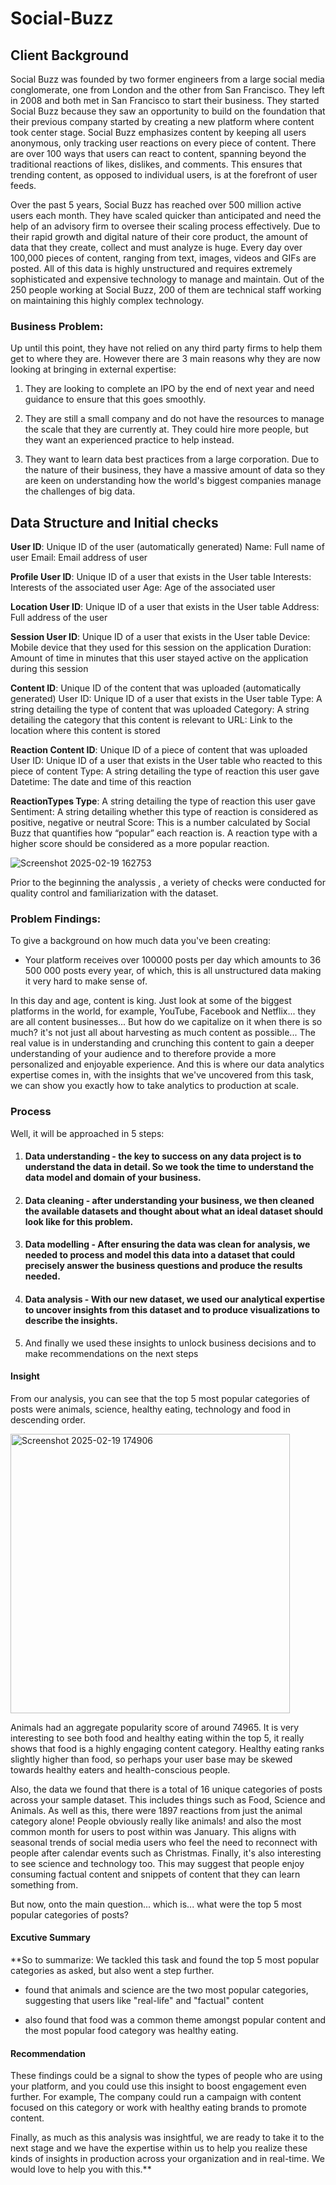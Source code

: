# Social-Buzz

## Client Background

Social Buzz was founded by two former engineers from a large social media conglomerate, one from London and the other from San Francisco. They left in 2008 and both met in San Francisco to start their business. They started Social Buzz because they saw an opportunity to build on the foundation that their previous company started by creating a new platform where content took center stage. Social Buzz emphasizes content by keeping all users anonymous, only tracking user reactions on every piece of content. There are over 100 ways that users can react to content, spanning beyond the traditional reactions of likes, dislikes, and comments. This ensures that trending content, as opposed to individual users, is at the forefront of user feeds.

Over the past 5 years, Social Buzz has reached over 500 million active users each month. They have scaled quicker than anticipated and need the help of an advisory firm to oversee their scaling process effectively.
Due to their rapid growth and digital nature of their core product, the amount of data that they create, collect and must analyze is huge. Every day over 100,000 pieces of content, ranging from text, images, videos and GIFs are posted. All of this data is highly unstructured and requires extremely sophisticated and expensive technology to manage and maintain. Out of the 250 people working at Social Buzz, 200 of them are technical staff working on maintaining this highly complex technology.

### Business Problem:

Up until this point, they have not relied on any third party firms to help them get to where they are. However there are 3 main reasons why they are now looking at bringing in external expertise:

1) They are looking to complete an IPO by the end of next year and need guidance to ensure that this goes smoothly.

2) They are still a small company and do not have the resources to manage the scale that they are currently at. They could hire more people, but they want an experienced practice to help instead.

3) They want to learn data best practices from a large corporation. Due to the nature of their business, they have a massive amount of data so they are keen on
understanding how the world's biggest companies manage the challenges of big data.

## Data Structure and Initial checks

**User ID**: Unique ID of the user (automatically generated) Name: Full name of user Email: Email address of user

**Profile User ID**: Unique ID of a user that exists in the User table Interests: Interests of the associated user Age: Age of the associated user

**Location User ID**: Unique ID of a user that exists in the User table Address: Full address of the user

**Session User ID**:  Unique ID of a user that exists in the User table Device: Mobile device that they used for this session on the application Duration: Amount of time in minutes that this user stayed active on the application during this session

**Content ID**: Unique ID of the content that was uploaded (automatically generated) User ID: Unique ID of a user that exists in the User table Type: A string detailing the type of content that was uploaded Category: A string detailing the category that this content is relevant to URL: Link to the location where this content is stored

**Reaction Content ID**: Unique ID of a piece of content that was uploaded User ID: Unique ID of a user that exists in the User table who reacted to this piece of content Type: A string detailing the type of reaction this user gave Datetime: The date and time of this reaction

**ReactionTypes Type**: A string detailing the type of reaction this user gave Sentiment: A string detailing whether this type of reaction is considered as positive, negative or neutral Score: This is a number calculated by Social Buzz that quantifies how “popular” each reaction is. A reaction type with a higher score should be considered as a more popular reaction.


![Screenshot 2025-02-19 162753](https://github.com/user-attachments/assets/cea638af-a61c-4d53-98be-09927730ec34)

Prior to the beginning the analyssis , a veriety of checks were conducted for quality control and familiarization with the dataset. 

### Problem Findings:

To give a background on how much data you've been creating:
- Your platform receives over 100000 posts per day which amounts to 36 500 000 posts every year, of which, this is all unstructured data making it very hard to make sense of.

In this day and age, content is king. Just look at some of the biggest platforms in the world, for example, YouTube, Facebook and Netflix... they are all content businesses... But how do we capitalize on it when there is so much? it's not just all about harvesting as much content as possible... The real value is in understanding and crunching this content to gain a deeper understanding of your audience and to therefore provide a more personalized and enjoyable experience. And this is where our data analytics expertise comes in, with the insights that we've uncovered from this task, we can show you exactly how to take analytics to production at scale.


### Process

Well, it will be approached in 5 steps:
1. #### Data understanding - the key to success on any data project is to understand the data in detail. So we took the time to understand the data model and domain of your business.
2. #### Data cleaning - after understanding your business, we then cleaned the available datasets and thought about what an ideal dataset should look like for this problem.
3. #### Data modelling - After ensuring the data was clean for analysis, we needed to process and model this data into a dataset that could precisely answer the business questions and produce the results needed.
4. #### Data analysis - With our new dataset, we used our analytical expertise to uncover insights from this dataset and to produce visualizations to describe the insights.
5. And finally we used these insights to unlock business decisions and to make recommendations on the next steps

#### Insight

From our analysis, you can see that the top 5 most popular categories of posts were animals, science, healthy eating, technology and food in descending order.

<img width="447" alt="Screenshot 2025-02-19 174906" src="https://github.com/user-attachments/assets/807377fa-fb6e-48ba-8070-6f940849236d" />

Animals had an aggregate popularity score of around 74965. It is very interesting to see both food and healthy eating within the top 5, it really shows that food is a highly engaging content category. Healthy eating ranks slightly higher than food, so perhaps your user base may be skewed towards healthy eaters and health-conscious people.

Also, the data we found that there is a total of 16 unique categories of posts across your sample dataset. This includes things such as Food, Science and Animals. As well as this, there were 1897 reactions from just the animal category alone! People obviously really like animals!  and also the most common month for users to post within was January. This aligns with seasonal trends of social media users who feel the need to reconnect with people after calendar events such as Christmas. Finally, it's also interesting to see science and technology too. This may suggest that people enjoy consuming factual content and snippets of content that they can learn something from. 

But now, onto the main question... which is... what were the top 5 most popular categories of posts?

#### Excutive Summary

 **So to summarize:
We tackled this task and found the top 5 most popular categories as asked, but also went a step further.
- found that animals and science are the two most popular categories, suggesting that users like "real-life" and "factual" content

- also found that food was a common theme amongst popular content and the most popular food category was healthy eating. 

#### Recommendation

These findings could be a signal to show the types of people who are using your platform, and you could use this insight to boost engagement even further. For example, The company could run a campaign with content focused on this category or work with healthy eating brands to promote content.

Finally, as much as this analysis was insightful, we are ready to take it to the next stage and we have the expertise within us to help you realize these kinds of insights in production across your organization and in real-time. We would love to help you with this.**







